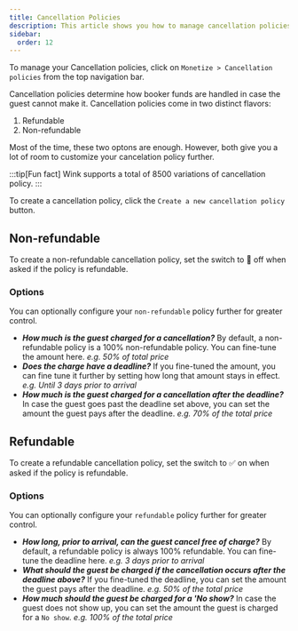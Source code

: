 ```yaml
---
title: Cancellation Policies
description: This article shows you how to manage cancellation policies on Wink.
sidebar:
  order: 12
---
```


To manage your Cancellation policies, click on `Monetize > Cancellation policies` from the top navigation bar.

Cancellation policies determine how booker funds are handled in case the guest cannot make it. Cancellation policies come in two distinct flavors:

1. Refundable
2. Non-refundable

Most of the time, these two optons are enough. However, both give you a lot of room to customize your cancelation policy further. 

:::tip[Fun fact]
Wink supports a total of 8500 variations of cancellation policy.
:::

To create a cancellation policy, click the `Create a new cancellation policy` button.

## Non-refundable

To create a non-refundable cancellation policy, set the switch to 🛑 off when asked if the policy is refundable.

### Options

You can optionally configure your `non-refundable` policy further for greater control.

- ***How much is the guest charged for a cancellation?*** By default, a non-refundable policy is a 100% non-refundable policy. You can fine-tune the amount here. *e.g. 50% of total price*
- ***Does the charge have a deadline?*** If you fine-tuned the amount, you can fine tune it further by setting how long that amount stays in effect. *e.g. Until 3 days prior to arrival*
- ***How much is the guest charged for a cancellation after the deadline?*** In case the guest goes past the deadline set above, you can set the amount the guest pays after the deadline. *e.g. 70% of the total price* 

## Refundable

To create a refundable cancellation policy, set the switch to ✅ on when asked if the policy is refundable.

### Options

You can optionally configure your `refundable` policy further for greater control.

- ***How long, prior to arrival, can the guest cancel free of charge?*** By default, a refundable policy is always 100% refundable. You can fine-tune the deadline here. *e.g. 3 days prior to arrival*
- ***What should the guest be charged if the cancellation occurs after the deadline above?*** If you fine-tuned the deadline, you can set the amount the guest pays after the deadline. *e.g. 50% of the total price* 
- ***How much should the guest be charged for a 'No show?*** In case the guest does not show up, you can set the amount the guest is charged for a `No show`. *e.g. 100% of the total price* 